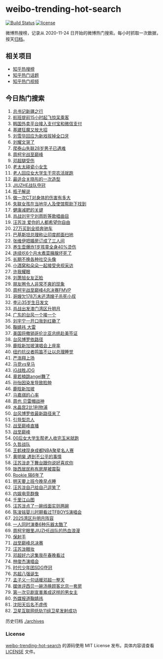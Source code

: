 # weibo-trending-hot-search

[![Build Status](https://github.com/justjavac/weibo-trending-hot-search/workflows/ci/badge.svg?branch=master)](https://github.com/justjavac/weibo-trending-hot-search/actions)
[![license](https://img.shields.io/github/license/justjavac/weibo-trending-hot-search)](https://github.com/justjavac/weibo-trending-hot-search/blob/master/LICENSE)

微博热搜榜，记录从 2020-11-24 日开始的微博热门搜索。每小时抓取一次数据，按天[归档](./archives)。

## 相关项目

- [知乎热搜榜](https://github.com/justjavac/zhihu-trending-top-search)
- [知乎热门话题](https://github.com/justjavac/zhihu-trending-hot-questions)
- [知乎热门视频](https://github.com/justjavac/zhihu-trending-hot-video)

## 今日热门搜索

<!-- BEGIN -->
<!-- 最后更新时间 Sun Sep 28 2025 07:12:18 GMT+0800 (China Standard Time) -->

1. [总书记新疆之行](https://s.weibo.com//weibo?q=%23%E6%80%BB%E4%B9%A6%E8%AE%B0%E6%96%B0%E7%96%86%E4%B9%8B%E8%A1%8C%23&Refer=new_time)
1. [航班提前15小时起飞惊呆乘客](https://s.weibo.com//weibo?q=%23%E8%88%AA%E7%8F%AD%E6%8F%90%E5%89%8D15%E5%B0%8F%E6%97%B6%E8%B5%B7%E9%A3%9E%E6%83%8A%E5%91%86%E4%B9%98%E5%AE%A2%23&t=31&band_rank=18&Refer=top)
1. [韩国外卖平台接入支付宝和微信支付](https://s.weibo.com//weibo?q=%23%E9%9F%A9%E5%9B%BD%E5%A4%96%E5%8D%96%E5%B9%B3%E5%8F%B0%E6%8E%A5%E5%85%A5%E6%94%AF%E4%BB%98%E5%AE%9D%E5%92%8C%E5%BE%AE%E4%BF%A1%E6%94%AF%E4%BB%98%23&t=31&band_rank=5&Refer=top)
1. [基建狂魔又放大招](https://s.weibo.com//weibo?q=%23%E5%9F%BA%E5%BB%BA%E7%8B%82%E9%AD%94%E5%8F%88%E6%94%BE%E5%A4%A7%E6%8B%9B%23&t=31&band_rank=3&Refer=top)
1. [刘雪华回应为新戏拔掉全口牙](https://s.weibo.com//weibo?q=%23%E5%88%98%E9%9B%AA%E5%8D%8E%E5%9B%9E%E5%BA%94%E4%B8%BA%E6%96%B0%E6%88%8F%E6%8B%94%E6%8E%89%E5%85%A8%E5%8F%A3%E7%89%99%23&t=31&band_rank=29&Refer=top)
1. [刘耀文哭了](https://s.weibo.com//weibo?q=%E5%88%98%E8%80%80%E6%96%87%E5%93%AD%E4%BA%86&t=31&band_rank=4&Refer=top)
1. [爬泰山失联28岁男子已遇难](https://s.weibo.com//weibo?q=%23%E7%88%AC%E6%B3%B0%E5%B1%B1%E5%A4%B1%E8%81%9428%E5%B2%81%E7%94%B7%E5%AD%90%E5%B7%B2%E9%81%87%E9%9A%BE%23&t=31&band_rank=19&Refer=top)
1. [周柯宇战至巅峰](https://s.weibo.com//weibo?q=%23%E5%91%A8%E6%9F%AF%E5%AE%87%E6%88%98%E8%87%B3%E5%B7%85%E5%B3%B0%23&t=31&band_rank=7&Refer=top)
1. [邓超腿受伤](https://s.weibo.com//weibo?q=%E9%82%93%E8%B6%85%E8%85%BF%E5%8F%97%E4%BC%A4&t=31&band_rank=14&Refer=top)
1. [老太太碰瓷小女生](https://s.weibo.com//weibo?q=%E8%80%81%E5%A4%AA%E5%A4%AA%E7%A2%B0%E7%93%B7%E5%B0%8F%E5%A5%B3%E7%94%9F&t=31&band_rank=30&Refer=top)
1. [老人回应女大学生干完农活就跑](https://s.weibo.com//weibo?q=%23%E8%80%81%E4%BA%BA%E5%9B%9E%E5%BA%94%E5%A5%B3%E5%A4%A7%E5%AD%A6%E7%94%9F%E5%B9%B2%E5%AE%8C%E5%86%9C%E6%B4%BB%E5%B0%B1%E8%B7%91%23&t=31&band_rank=10&Refer=top)
1. [最适合关晓彤的一次造型](https://s.weibo.com//weibo?q=%E6%9C%80%E9%80%82%E5%90%88%E5%85%B3%E6%99%93%E5%BD%A4%E7%9A%84%E4%B8%80%E6%AC%A1%E9%80%A0%E5%9E%8B&t=31&band_rank=11&Refer=top)
1. [JIUZHE战队夺冠](https://s.weibo.com//weibo?q=%23JIUZHE%E6%88%98%E9%98%9F%E5%A4%BA%E5%86%A0%23&t=31&band_rank=7&Refer=top)
1. [瓶子解说](https://s.weibo.com//weibo?q=%E7%93%B6%E5%AD%90%E8%A7%A3%E8%AF%B4&t=31&band_rank=1&Refer=top)
1. [做一次CT对身体的伤害有多大](https://s.weibo.com//weibo?q=%E5%81%9A%E4%B8%80%E6%AC%A1CT%E5%AF%B9%E8%BA%AB%E4%BD%93%E7%9A%84%E4%BC%A4%E5%AE%B3%E6%9C%89%E5%A4%9A%E5%A4%A7&t=31&band_rank=8&Refer=top)
1. [失联女孩在当地华人及使馆帮助下找到](https://s.weibo.com//weibo?q=%23%E5%A4%B1%E8%81%94%E5%A5%B3%E5%AD%A9%E5%9C%A8%E5%BD%93%E5%9C%B0%E5%8D%8E%E4%BA%BA%E5%8F%8A%E4%BD%BF%E9%A6%86%E5%B8%AE%E5%8A%A9%E4%B8%8B%E6%89%BE%E5%88%B0%23&t=31&band_rank=6&Refer=top)
1. [健康减肥的关键](https://s.weibo.com//weibo?q=%23%E5%81%A5%E5%BA%B7%E5%87%8F%E8%82%A5%E7%9A%84%E5%85%B3%E9%94%AE%23&t=31&band_rank=48&Refer=top)
1. [肖战刘宇宁刘雨昕等歌唱曲目](https://s.weibo.com//weibo?q=%23%E8%82%96%E6%88%98%E5%88%98%E5%AE%87%E5%AE%81%E5%88%98%E9%9B%A8%E6%98%95%E7%AD%89%E6%AD%8C%E5%94%B1%E6%9B%B2%E7%9B%AE%23&t=31&band_rank=33&Refer=top)
1. [汪苏泷 爱你的人都希望你自由](https://s.weibo.com//weibo?q=%E6%B1%AA%E8%8B%8F%E6%B3%B7%20%E7%88%B1%E4%BD%A0%E7%9A%84%E4%BA%BA%E9%83%BD%E5%B8%8C%E6%9C%9B%E4%BD%A0%E8%87%AA%E7%94%B1&t=31&band_rank=12&Refer=top)
1. [27万买到全损奔驰车](https://s.weibo.com//weibo?q=%2327%E4%B8%87%E4%B9%B0%E5%88%B0%E5%85%A8%E6%8D%9F%E5%A5%94%E9%A9%B0%E8%BD%A6%23&t=31&band_rank=16&Refer=top)
1. [巴基斯坦总理称让印度颜面扫地](https://s.weibo.com//weibo?q=%23%E5%B7%B4%E5%9F%BA%E6%96%AF%E5%9D%A6%E6%80%BB%E7%90%86%E7%A7%B0%E8%AE%A9%E5%8D%B0%E5%BA%A6%E9%A2%9C%E9%9D%A2%E6%89%AB%E5%9C%B0%23&t=31&band_rank=20&Refer=top)
1. [张维伊把婚房订成了三人间](https://s.weibo.com//weibo?q=%E5%BC%A0%E7%BB%B4%E4%BC%8A%E6%8A%8A%E5%A9%9A%E6%88%BF%E8%AE%A2%E6%88%90%E4%BA%86%E4%B8%89%E4%BA%BA%E9%97%B4&t=31&band_rank=21&Refer=top)
1. [养生壶爆炸1岁孩童全身40%烫伤](https://s.weibo.com//weibo?q=%23%E5%85%BB%E7%94%9F%E5%A3%B6%E7%88%86%E7%82%B81%E5%B2%81%E5%AD%A9%E7%AB%A5%E5%85%A8%E8%BA%AB40%25%E7%83%AB%E4%BC%A4%23&t=31&band_rank=22&Refer=top)
1. [连续吃6个月水煮菜胰腺坏死了](https://s.weibo.com//weibo?q=%E8%BF%9E%E7%BB%AD%E5%90%836%E4%B8%AA%E6%9C%88%E6%B0%B4%E7%85%AE%E8%8F%9C%E8%83%B0%E8%85%BA%E5%9D%8F%E6%AD%BB%E4%BA%86&t=31&band_rank=15&Refer=top)
1. [长期不换各种社交头像](https://s.weibo.com//weibo?q=%E9%95%BF%E6%9C%9F%E4%B8%8D%E6%8D%A2%E5%90%84%E7%A7%8D%E7%A4%BE%E4%BA%A4%E5%A4%B4%E5%83%8F&t=31&band_rank=31&Refer=top)
1. [小酒窝和朵朵一起接受央视采访](https://s.weibo.com//weibo?q=%23%E5%B0%8F%E9%85%92%E7%AA%9D%E5%92%8C%E6%9C%B5%E6%9C%B5%E4%B8%80%E8%B5%B7%E6%8E%A5%E5%8F%97%E5%A4%AE%E8%A7%86%E9%87%87%E8%AE%BF%23&t=31&band_rank=41&Refer=top)
1. [许我耀眼](https://s.weibo.com//weibo?q=%E8%AE%B8%E6%88%91%E8%80%80%E7%9C%BC&t=31&band_rank=24&Refer=top)
1. [刘萧旭女友正脸](https://s.weibo.com//weibo?q=%23%E5%88%98%E8%90%A7%E6%97%AD%E5%A5%B3%E5%8F%8B%E6%AD%A3%E8%84%B8%23&t=31&band_rank=32&Refer=top)
1. [朋友圈令人非常不爽的现象](https://s.weibo.com//weibo?q=%E6%9C%8B%E5%8F%8B%E5%9C%88%E4%BB%A4%E4%BA%BA%E9%9D%9E%E5%B8%B8%E4%B8%8D%E7%88%BD%E7%9A%84%E7%8E%B0%E8%B1%A1&t=31&band_rank=25&Refer=top)
1. [周柯宇战至巅峰4总决赛FMVP](https://s.weibo.com//weibo?q=%23%E5%91%A8%E6%9F%AF%E5%AE%87%E6%88%98%E8%87%B3%E5%B7%85%E5%B3%B04%E6%80%BB%E5%86%B3%E8%B5%9BFMVP%23&t=31&band_rank=29&Refer=top)
1. [哥嫂欠178万未还清嫂子杀死小叔](https://s.weibo.com//weibo?q=%23%E5%93%A5%E5%AB%82%E6%AC%A0178%E4%B8%87%E6%9C%AA%E8%BF%98%E6%B8%85%E5%AB%82%E5%AD%90%E6%9D%80%E6%AD%BB%E5%B0%8F%E5%8F%94%23&t=31&band_rank=40&Refer=top)
1. [李沁35岁生日发文](https://s.weibo.com//weibo?q=%23%E6%9D%8E%E6%B2%8135%E5%B2%81%E7%94%9F%E6%97%A5%E5%8F%91%E6%96%87%23&t=31&band_rank=31&Refer=top)
1. [肖战出发澳门湾区升明月](https://s.weibo.com//weibo?q=%23%E8%82%96%E6%88%98%E5%87%BA%E5%8F%91%E6%BE%B3%E9%97%A8%E6%B9%BE%E5%8C%BA%E5%8D%87%E6%98%8E%E6%9C%88%23&t=31&band_rank=46&Refer=top)
1. [广东的台风一个接一个](https://s.weibo.com//weibo?q=%23%E5%B9%BF%E4%B8%9C%E7%9A%84%E5%8F%B0%E9%A3%8E%E4%B8%80%E4%B8%AA%E6%8E%A5%E4%B8%80%E4%B8%AA%23&t=31&band_rank=48&Refer=top)
1. [刘宇宁一开口我到红磡了](https://s.weibo.com//weibo?q=%E5%88%98%E5%AE%87%E5%AE%81%E4%B8%80%E5%BC%80%E5%8F%A3%E6%88%91%E5%88%B0%E7%BA%A2%E7%A3%A1%E4%BA%86&t=31&band_rank=45&Refer=top)
1. [鞠婧祎 大雷](https://s.weibo.com//weibo?q=%E9%9E%A0%E5%A9%A7%E7%A5%8E%20%E5%A4%A7%E9%9B%B7&t=31&band_rank=22&Refer=top)
1. [美国将撤销哥伦比亚总统赴美签证](https://s.weibo.com//weibo?q=%23%E7%BE%8E%E5%9B%BD%E5%B0%86%E6%92%A4%E9%94%80%E5%93%A5%E4%BC%A6%E6%AF%94%E4%BA%9A%E6%80%BB%E7%BB%9F%E8%B5%B4%E7%BE%8E%E7%AD%BE%E8%AF%81%23&t=31&band_rank=36&Refer=top)
1. [台风博罗依路径](https://s.weibo.com//weibo?q=%23%E5%8F%B0%E9%A3%8E%E5%8D%9A%E7%BD%97%E4%BE%9D%E8%B7%AF%E5%BE%84%23&t=31&band_rank=37&Refer=top)
1. [鹿晗新加坡演唱会上座率](https://s.weibo.com//weibo?q=%23%E9%B9%BF%E6%99%97%E6%96%B0%E5%8A%A0%E5%9D%A1%E6%BC%94%E5%94%B1%E4%BC%9A%E4%B8%8A%E5%BA%A7%E7%8E%87%23&t=31&band_rank=40&Refer=top)
1. [纽约抗议者鸣笛不让以总理睡觉](https://s.weibo.com//weibo?q=%E7%BA%BD%E7%BA%A6%E6%8A%97%E8%AE%AE%E8%80%85%E9%B8%A3%E7%AC%9B%E4%B8%8D%E8%AE%A9%E4%BB%A5%E6%80%BB%E7%90%86%E7%9D%A1%E8%A7%89&t=31&band_rank=32&Refer=top)
1. [严浩翔上场](https://s.weibo.com//weibo?q=%E4%B8%A5%E6%B5%A9%E7%BF%94%E4%B8%8A%E5%9C%BA&t=31&band_rank=26&Refer=top)
1. [马竞vs皇马](https://s.weibo.com//weibo?q=%E9%A9%AC%E7%AB%9Evs%E7%9A%87%E9%A9%AC&t=31&band_rank=46&Refer=top)
1. [iG战胜JDG](https://s.weibo.com//weibo?q=iG%E6%88%98%E8%83%9CJDG&t=31&band_rank=17&Refer=top)
1. [章若楠跳angel舞了](https://s.weibo.com//weibo?q=%23%E7%AB%A0%E8%8B%A5%E6%A5%A0%E8%B7%B3angel%E8%88%9E%E4%BA%86%23&t=31&band_rank=17&Refer=top)
1. [孙怡因染发导致脸肿](https://s.weibo.com//weibo?q=%23%E5%AD%99%E6%80%A1%E5%9B%A0%E6%9F%93%E5%8F%91%E5%AF%BC%E8%87%B4%E8%84%B8%E8%82%BF%23&t=31&band_rank=34&Refer=top)
1. [鹿晗新加坡](https://s.weibo.com//weibo?q=%E9%B9%BF%E6%99%97%E6%96%B0%E5%8A%A0%E5%9D%A1&t=31&band_rank=28&Refer=top)
1. [马嘉祺的心率](https://s.weibo.com//weibo?q=%23%E9%A9%AC%E5%98%89%E7%A5%BA%E7%9A%84%E5%BF%83%E7%8E%87%23&t=31&band_rank=14&Refer=top)
1. [周也 贝雷帽战神](https://s.weibo.com//weibo?q=%E5%91%A8%E4%B9%9F%20%E8%B4%9D%E9%9B%B7%E5%B8%BD%E6%88%98%E7%A5%9E&t=31&band_rank=36&Refer=top)
1. [水晶宫2比1利物浦](https://s.weibo.com//weibo?q=%23%E6%B0%B4%E6%99%B6%E5%AE%AB2%E6%AF%941%E5%88%A9%E7%89%A9%E6%B5%A6%23&t=31&band_rank=26&Refer=top)
1. [台风博罗依最新路径来了](https://s.weibo.com//weibo?q=%23%E5%8F%B0%E9%A3%8E%E5%8D%9A%E7%BD%97%E4%BE%9D%E6%9C%80%E6%96%B0%E8%B7%AF%E5%BE%84%E6%9D%A5%E4%BA%86%23&t=31&band_rank=49&Refer=top)
1. [引导型恋人](https://s.weibo.com//weibo?q=%E5%BC%95%E5%AF%BC%E5%9E%8B%E6%81%8B%E4%BA%BA&t=31&band_rank=50&Refer=top)
1. [战至巅峰直播](https://s.weibo.com//weibo?q=%E6%88%98%E8%87%B3%E5%B7%85%E5%B3%B0%E7%9B%B4%E6%92%AD&t=31&band_rank=7&Refer=top)
1. [战至巅峰](https://s.weibo.com//weibo?q=%E6%88%98%E8%87%B3%E5%B7%85%E5%B3%B0&t=31&band_rank=13&Refer=top)
1. [00后女大学生帮老人收完玉米就跑](https://s.weibo.com//weibo?q=%2300%E5%90%8E%E5%A5%B3%E5%A4%A7%E5%AD%A6%E7%94%9F%E5%B8%AE%E8%80%81%E4%BA%BA%E6%94%B6%E5%AE%8C%E7%8E%89%E7%B1%B3%E5%B0%B1%E8%B7%91%23&t=31&band_rank=49&Refer=top)
1. [久哲战队](https://s.weibo.com//weibo?q=%E4%B9%85%E5%93%B2%E6%88%98%E9%98%9F&t=31&band_rank=2&Refer=top)
1. [王鹤棣现身成都NBA聚星名人赛](https://s.weibo.com//weibo?q=%23%E7%8E%8B%E9%B9%A4%E6%A3%A3%E7%8E%B0%E8%BA%AB%E6%88%90%E9%83%BDNBA%E8%81%9A%E6%98%9F%E5%90%8D%E4%BA%BA%E8%B5%9B%23&t=31&band_rank=48&Refer=top)
1. [黄明昊 遇到不公平的事情](https://s.weibo.com//weibo?q=%E9%BB%84%E6%98%8E%E6%98%8A%20%E9%81%87%E5%88%B0%E4%B8%8D%E5%85%AC%E5%B9%B3%E7%9A%84%E4%BA%8B%E6%83%85&t=31&band_rank=23&Refer=top)
1. [汪苏泷走下舞台跟你说好喜欢你](https://s.weibo.com//weibo?q=%E6%B1%AA%E8%8B%8F%E6%B3%B7%E8%B5%B0%E4%B8%8B%E8%88%9E%E5%8F%B0%E8%B7%9F%E4%BD%A0%E8%AF%B4%E5%A5%BD%E5%96%9C%E6%AC%A2%E4%BD%A0&t=31&band_rank=29&Refer=top)
1. [陇西居民称有房屋被震裂](https://s.weibo.com//weibo?q=%23%E9%99%87%E8%A5%BF%E5%B1%85%E6%B0%91%E7%A7%B0%E6%9C%89%E6%88%BF%E5%B1%8B%E8%A2%AB%E9%9C%87%E8%A3%82%23&t=31&band_rank=46&Refer=top)
1. [Rookie 隔6年了](https://s.weibo.com//weibo?q=Rookie%20%E9%9A%946%E5%B9%B4%E4%BA%86&t=31&band_rank=37&Refer=top)
1. [明天要上班今晚早点睡](https://s.weibo.com//weibo?q=%23%E6%98%8E%E5%A4%A9%E8%A6%81%E4%B8%8A%E7%8F%AD%E4%BB%8A%E6%99%9A%E6%97%A9%E7%82%B9%E7%9D%A1%23&t=31&band_rank=19&Refer=top)
1. [汪苏泷自己给自己逗笑了](https://s.weibo.com//weibo?q=%E6%B1%AA%E8%8B%8F%E6%B3%B7%E8%87%AA%E5%B7%B1%E7%BB%99%E8%87%AA%E5%B7%B1%E9%80%97%E7%AC%91%E4%BA%86&t=31&band_rank=15&Refer=top)
1. [内娱电竞群像](https://s.weibo.com//weibo?q=%E5%86%85%E5%A8%B1%E7%94%B5%E7%AB%9E%E7%BE%A4%E5%83%8F&t=31&band_rank=32&Refer=top)
1. [千里江山图](https://s.weibo.com//weibo?q=%E5%8D%83%E9%87%8C%E6%B1%9F%E5%B1%B1%E5%9B%BE&t=31&band_rank=46&Refer=top)
1. [汪苏泷点了一碗线面实则两碗](https://s.weibo.com//weibo?q=%E6%B1%AA%E8%8B%8F%E6%B3%B7%E7%82%B9%E4%BA%86%E4%B8%80%E7%A2%97%E7%BA%BF%E9%9D%A2%E5%AE%9E%E5%88%99%E4%B8%A4%E7%A2%97&t=31&band_rank=16&Refer=top)
1. [陈浚铭婴儿时期看过TFBOYS演唱会](https://s.weibo.com//weibo?q=%E9%99%88%E6%B5%9A%E9%93%AD%E5%A9%B4%E5%84%BF%E6%97%B6%E6%9C%9F%E7%9C%8B%E8%BF%87TFBOYS%E6%BC%94%E5%94%B1%E4%BC%9A&t=31&band_rank=35&Refer=top)
1. [2025湾区升明月阵容](https://s.weibo.com//weibo?q=2025%E6%B9%BE%E5%8C%BA%E5%8D%87%E6%98%8E%E6%9C%88%E9%98%B5%E5%AE%B9&t=31&band_rank=49&Refer=top)
1. [一人同时演奏6种乐器太酷了](https://s.weibo.com//weibo?q=%23%E4%B8%80%E4%BA%BA%E5%90%8C%E6%97%B6%E6%BC%94%E5%A5%8F6%E7%A7%8D%E4%B9%90%E5%99%A8%E5%A4%AA%E9%85%B7%E4%BA%86%23&t=31&band_rank=50&Refer=top)
1. [周柯宇眼里JIUZHE战队的热血浪漫](https://s.weibo.com//weibo?q=%E5%91%A8%E6%9F%AF%E5%AE%87%E7%9C%BC%E9%87%8CJIUZHE%E6%88%98%E9%98%9F%E7%9A%84%E7%83%AD%E8%A1%80%E6%B5%AA%E6%BC%AB&t=31&band_rank=38&Refer=top)
1. [保射手](https://s.weibo.com//weibo?q=%E4%BF%9D%E5%B0%84%E6%89%8B&t=31&band_rank=5&Refer=top)
1. [战至巅峰总决赛](https://s.weibo.com//weibo?q=%E6%88%98%E8%87%B3%E5%B7%85%E5%B3%B0%E6%80%BB%E5%86%B3%E8%B5%9B&t=31&band_rank=9&Refer=top)
1. [汪苏泷眼妆](https://s.weibo.com//weibo?q=%E6%B1%AA%E8%8B%8F%E6%B3%B7%E7%9C%BC%E5%A6%86&t=31&band_rank=27&Refer=top)
1. [邓超好六这集我在春晚看过](https://s.weibo.com//weibo?q=%E9%82%93%E8%B6%85%E5%A5%BD%E5%85%AD%E8%BF%99%E9%9B%86%E6%88%91%E5%9C%A8%E6%98%A5%E6%99%9A%E7%9C%8B%E8%BF%87&t=31&band_rank=39&Refer=top)
1. [林俊杰演唱会](https://s.weibo.com//weibo?q=%E6%9E%97%E4%BF%8A%E6%9D%B0%E6%BC%94%E5%94%B1%E4%BC%9A&t=31&band_rank=43&Refer=top)
1. [时代少年团SDG夺冠](https://s.weibo.com//weibo?q=%E6%97%B6%E4%BB%A3%E5%B0%91%E5%B9%B4%E5%9B%A2SDG%E5%A4%BA%E5%86%A0&t=31&band_rank=4&Refer=top)
1. [苏超八强诞生](https://s.weibo.com//weibo?q=%23%E8%8B%8F%E8%B6%85%E5%85%AB%E5%BC%BA%E8%AF%9E%E7%94%9F%23&t=31&band_rank=30&Refer=top)
1. [孟子义一句话暖邓超一整天](https://s.weibo.com//weibo?q=%E5%AD%9F%E5%AD%90%E4%B9%89%E4%B8%80%E5%8F%A5%E8%AF%9D%E6%9A%96%E9%82%93%E8%B6%85%E4%B8%80%E6%95%B4%E5%A4%A9&t=31&band_rank=42&Refer=top)
1. [媒体评西贝一碗汤换顾客北京一套房](https://s.weibo.com//weibo?q=%23%E5%AA%92%E4%BD%93%E8%AF%84%E8%A5%BF%E8%B4%9D%E4%B8%80%E7%A2%97%E6%B1%A4%E6%8D%A2%E9%A1%BE%E5%AE%A2%E5%8C%97%E4%BA%AC%E4%B8%80%E5%A5%97%E6%88%BF%23&t=31&band_rank=44&Refer=top)
1. [第一次见剧宣害羞成这样的男女主](https://s.weibo.com//weibo?q=%E7%AC%AC%E4%B8%80%E6%AC%A1%E8%A7%81%E5%89%A7%E5%AE%A3%E5%AE%B3%E7%BE%9E%E6%88%90%E8%BF%99%E6%A0%B7%E7%9A%84%E7%94%B7%E5%A5%B3%E4%B8%BB&t=31&band_rank=47&Refer=top)
1. [外媒报道鞠婧祎](https://s.weibo.com//weibo?q=%E5%A4%96%E5%AA%92%E6%8A%A5%E9%81%93%E9%9E%A0%E5%A9%A7%E7%A5%8E&t=31&band_rank=48&Refer=top)
1. [沈阳天后名不虚传](https://s.weibo.com//weibo?q=%E6%B2%88%E9%98%B3%E5%A4%A9%E5%90%8E%E5%90%8D%E4%B8%8D%E8%99%9A%E4%BC%A0&t=31&band_rank=49&Refer=top)
1. [卫星互联网低轨11组卫星发射成功](https://s.weibo.com//weibo?q=%23%E5%8D%AB%E6%98%9F%E4%BA%92%E8%81%94%E7%BD%91%E4%BD%8E%E8%BD%A811%E7%BB%84%E5%8D%AB%E6%98%9F%E5%8F%91%E5%B0%84%E6%88%90%E5%8A%9F%23&t=31&band_rank=50&Refer=top)

<!-- END -->

历史归档 [./archives](./archives)

### License

[weibo-trending-hot-search](https://github.com/justjavac/weibo-trending-hot-search) 的源码使用 MIT License
发布。具体内容请查看 [LICENSE](./LICENSE) 文件。
